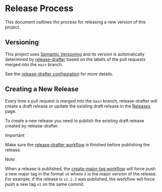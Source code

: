 # Release Process

This document outlines the process for releasing a new version of this project.

## Versioning

This project uses [Semantic Versioning](https://semver.org/) and its version is
automatically determined by [release-drafter](https://github.com/release-drafter/release-drafter)
based on the labels of the pull requests merged into the `main` branch.

See the [release-drafter configuration](../.github/release-drafter.yml) for more details.

## Creating a New Release

Every time a pull request is merged into the `main` branch, release-drafter will
create a draft release or update the existing draft release in the [Releases](https://github.com/elastic/oblt-actions/releases) page.

To create a new release you need to publish the existing draft release created by release-drafter.

> [!IMPORTANT]
> Make sure the [release-drafter workflow](../.github/workflows/release-drafter.yml) is finished before publishing the release.

> [!NOTE]
> When a release is published, the [create-major-tag workflow](../.github/workflows/create-major-tag.yml)
> will force push a new major tag in the format `vX` where `X` is the major version of the release.
> For example, if the release is `v1.2.3` was published, the workflow will force push a new tag `v1` on the same commit.
